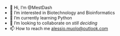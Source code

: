 - 👋 Hi, I’m @MestDash
- 👀 I’m interested in Biotechnology and Bioinformatics
- 🌱 I’m currently learning Python
- 💞️ I’m looking to collaborate on *still deciding*
- 📫 How to reach me alessio.muolo@outlook.com

<!---
MestDash/MestDash is a ✨ special ✨ repository because its `README.md` (this file) appears on your GitHub profile.
You can click the Preview link to take a look at your changes.
--->
